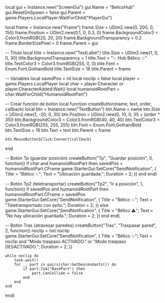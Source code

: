
local gui = Instance.new("ScreenGui")
gui.Name = "BelicoHub"
gui.ResetOnSpawn = false
gui.Parent = game.Players.LocalPlayer:WaitForChild("PlayerGui")

local frame = Instance.new("Frame")
frame.Size = UDim2.new(0, 200, 0, 150)
frame.Position = UDim2.new(0.1, 0, 0.3, 0)
frame.BackgroundColor3 = Color3.fromRGB(20, 20, 20)
frame.BackgroundTransparency = 0.2
frame.BorderSizePixel = 0
frame.Parent = gui

-- Título
local title = Instance.new("TextLabel")
title.Size = UDim2.new(1, 0, 0, 30)
title.BackgroundTransparency = 1
title.Text = "💥 Hub Bélico 💥"
title.TextColor3 = Color3.fromRGB(255, 0, 0)
title.Font = Enum.Font.GothamBold
title.TextSize = 18
title.Parent = frame

-- Variables
local savedPos = nil
local noclip = false
local player = game.Players.LocalPlayer
local char = player.Character or player.CharacterAdded:Wait()
local humanoidRootPart = char:WaitForChild("HumanoidRootPart")

-- Crear función de botón
local function createButton(name, text, order, callback)
	local btn = Instance.new("TextButton")
	btn.Name = name
	btn.Size = UDim2.new(1, -20, 0, 30)
	btn.Position = UDim2.new(0, 10, 0, 35 + (order * 35))
	btn.BackgroundColor3 = Color3.fromRGB(40, 40, 40)
	btn.TextColor3 = Color3.fromRGB(255, 255, 255)
	btn.Font = Enum.Font.GothamBold
	btn.TextSize = 16
	btn.Text = text
	btn.Parent = frame

	btn.MouseButton1Click:Connect(callback)
end

-- Botón Tp (guardar posición)
createButton("Tp", "Guardar posición", 0, function()
	if char and humanoidRootPart then
		savedPos = humanoidRootPart.CFrame
		game.StarterGui:SetCore("SendNotification", {
			Title = "Bélico 💥";
			Text = "Ubicación guardada.";
			Duration = 2;
		})
	end
end)

-- Botón Tp2 (teletransportar)
createButton("Tp2", "Ir a posición", 1, function()
	if savedPos and humanoidRootPart then
		humanoidRootPart.CFrame = savedPos
		game.StarterGui:SetCore("SendNotification", {
			Title = "Bélico 💥";
			Text = "Teletransportado con éxito.";
			Duration = 2;
		})
	else
		game.StarterGui:SetCore("SendNotification", {
			Title = "Bélico ⚠️";
			Text = "No hay ubicación guardada.";
			Duration = 2;
		})
	end
end)

-- Botón Tras (atravesar paredes)
createButton("Tras", "Traspasar pared", 2, function()
	noclip = not noclip
	game.StarterGui:SetCore("SendNotification", {
		Title = "Bélico 💥";
		Text = noclip and "Modo traspaso ACTIVADO." or "Modo traspaso DESACTIVADO.";
		Duration = 2;
	})

	while noclip do
		task.wait()
		for _, part in pairs(char:GetDescendants()) do
			if part:IsA("BasePart") then
				part.CanCollide = false
			end
		end
	end
end)